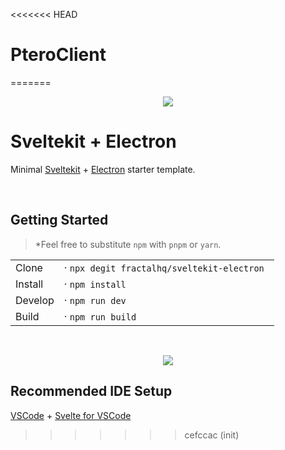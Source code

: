 <<<<<<< HEAD
# PteroClient
=======
<p align="center">
  <img src="static/pterofull.svg" />
</p>

# Sveltekit + Electron

Minimal [Sveltekit](https://github.com/sveltejs/kit#readme) + [Electron](https://www.electronjs.org/) starter template.

<br />

## Getting Started
> *Feel free to substitute `npm` with `pnpm` or `yarn`.

|         |                                             |
| ------- | ------------------------------------------- |
| Clone   | · `npx degit fractalhq/sveltekit-electron ` |
| Install | · `npm install`                             |
| Develop | · `npm run dev`                             |
| Build   | · `npm run build`                           |


<br />

<p align="center">
  <img src="screenshot.png" />
</p>

## Recommended IDE Setup

[VSCode](https://code.visualstudio.com/) + [Svelte for VSCode](https://marketplace.visualstudio.com/items?itemName=svelte.svelte-vscode)
>>>>>>> cefccac (init)

